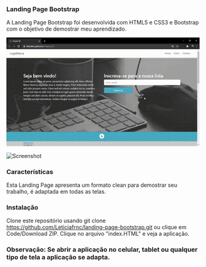 ### Landing Page Bootstrap

A Landing Page Bootstrap foi desenvolvida com HTML5 e CSS3 e Bootstrap com o objetivo de demostrar meu aprendizado.

![Screenshot](Projeto07.gif)

![Screenshot](Projeto07Mobile.gif)


### Características
Esta Landing Page apresenta um formato clean para demostrar seu trabalho, é adaptada em todas as telas.

### Instalação 

Clone este repositório usando git clone https://github.com/Leticiafrnc/landing-page-bootstrap.git ou clique em Code/Download ZIP.
Clique no arquivo "index.HTML" e veja a aplicação.

### Observação: Se abrir a aplicação no celular, tablet ou qualquer tipo de tela a aplicação se adapta.
